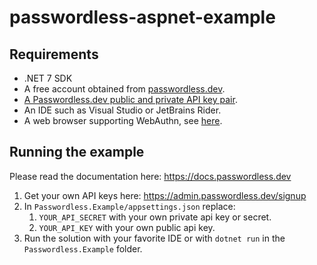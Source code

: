 # passwordless-aspnet-example

## Requirements

* .NET 7 SDK
* A free account obtained from [passwordless.dev](https://admin.passwordless.dev/signup).
* [A Passwordless.dev public and private API key pair](https://docs.passwordless.dev/guide/get-started.html#create-an-application).
* An IDE such as Visual Studio or JetBrains Rider.
* A web browser supporting WebAuthn, see [here](https://caniuse.passwordless.dev/).

## Running the example

Please read the documentation here: https://docs.passwordless.dev

1. Get your own API keys here: https://admin.passwordless.dev/signup
2. In `Passwordless.Example/appsettings.json` replace:
   1. `YOUR_API_SECRET` with your own private api key or secret.
   2. `YOUR_API_KEY` with your own public api key.
3. Run the solution with your favorite IDE or with `dotnet run` in the `Passwordless.Example` folder.
